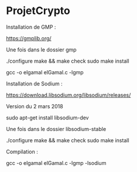 # ProjetCrypto

Installation de GMP : 

https://gmplib.org/

Une fois dans le dossier gmp

./configure
make && make check
sudo make install

gcc -o elgamal elGamal.c -lgmp

Installation de Sodium :

https://download.libsodium.org/libsodium/releases/

Version du 2 mars 2018

sudo apt-get install libsodium-dev

Une fois dans le dossier libsodium-stable

./configure
make && make check
sudo make install

Compilation :

gcc -o elgamal elGamal.c -lgmp -lsodium



